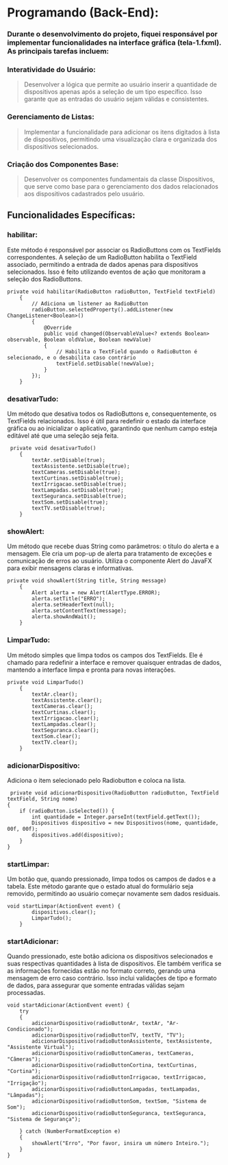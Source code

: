 # Programando (Back-End):
### Durante o desenvolvimento do projeto, fiquei responsável por implementar funcionalidades na interface gráfica (tela-1.fxml). As principais tarefas incluem:
### Interatividade do Usuário: <br>
> Desenvolver a lógica que permite ao usuário inserir a quantidade de dispositivos apenas após a seleção de um tipo específico. Isso garante que as entradas do usuário sejam válidas e consistentes.
### Gerenciamento de Listas:<br> 
> Implementar a funcionalidade para adicionar os itens digitados à lista de dispositivos, permitindo uma visualização clara e organizada dos dispositivos selecionados.
### Criação dos Componentes Base:<br>
> Desenvolver os componentes fundamentais da classe Dispositivos, que serve como base para o gerenciamento dos dados relacionados aos dispositivos cadastrados pelo usuário.
## Funcionalidades Específicas:

### habilitar:<br>
Este método é responsável por associar os RadioButtons com os TextFields correspondentes. A seleção de um RadioButton habilita o TextField associado, permitindo a entrada de dados apenas para dispositivos selecionados. Isso é feito utilizando eventos de ação que monitoram a seleção dos RadioButtons.<br>
```
private void habilitar(RadioButton radioButton, TextField textField) 
    {
        // Adiciona um listener ao RadioButton
        radioButton.selectedProperty().addListener(new ChangeListener<Boolean>() 
        {
            @Override
            public void changed(ObservableValue<? extends Boolean> observable, Boolean oldValue, Boolean newValue) 
            {
                // Habilita o TextField quando o RadioButton é selecionado, e o desabilita caso contrário
                textField.setDisable(!newValue);
            }
        });
    }
```
### desativarTudo:<br>
Um método que desativa todos os RadioButtons e, consequentemente, os TextFields relacionados. Isso é útil para redefinir o estado da interface gráfica ou ao inicializar o aplicativo, garantindo que nenhum campo esteja editável até que uma seleção seja feita.<br>
```
 private void desativarTudo() 
    {
        textAr.setDisable(true);
        textAssistente.setDisable(true);
        textCameras.setDisable(true);
        textCurtinas.setDisable(true);
        textIrrigacao.setDisable(true);
        textLampadas.setDisable(true);
        textSeguranca.setDisable(true);
        textSom.setDisable(true);
        textTV.setDisable(true);
    }
```
### showAlert:<br>
Um método que recebe duas String como parâmetros: o título do alerta e a mensagem. Ele cria um pop-up de alerta para tratamento de exceções e comunicação de erros ao usuário. Utiliza o componente Alert do JavaFX para exibir mensagens claras e informativas.<br>
```
private void showAlert(String title, String message) 
    {
        Alert alerta = new Alert(AlertType.ERROR);
        alerta.setTitle("ERRO");
        alerta.setHeaderText(null);
        alerta.setContentText(message);
        alerta.showAndWait();
    }
```
### LimparTudo:<br>
Um método simples que limpa todos os campos dos TextFields. Ele é chamado para redefinir a interface e remover quaisquer entradas de dados, mantendo a interface limpa e pronta para novas interações.<br>
```
private void LimparTudo()
    {
        textAr.clear();
        textAssistente.clear();
        textCameras.clear();
        textCurtinas.clear();
        textIrrigacao.clear();
        textLampadas.clear();
        textSeguranca.clear();
        textSom.clear();
        textTV.clear();
    }
```
### adicionarDispositivo:<br>
Adiciona o item selecionado pelo Radiobutton e coloca na lista.<br>
```
 private void adicionarDispositivo(RadioButton radioButton, TextField textField, String nome) 
{
    if (radioButton.isSelected()) {
        int quantidade = Integer.parseInt(textField.getText());
        Dispositivos dispositivo = new Dispositivos(nome, quantidade, 00f, 00f);
        dispositivos.add(dispositivo);
    }
}
```
### startLimpar:<br>
Um botão que, quando pressionado, limpa todos os campos de dados e a tabela. Este método garante que o estado atual do formulário seja removido, permitindo ao usuário começar novamente sem dados residuais.<br>
```
void startLimpar(ActionEvent event) {
        dispositivos.clear();
        LimparTudo();
    }
```
### startAdicionar:<br>
Quando pressionado, este botão adiciona os dispositivos selecionados e suas respectivas quantidades à lista de dispositivos. Ele também verifica se as informações fornecidas estão no formato correto, gerando uma mensagem de erro caso contrário. Isso inclui validações de tipo e formato de dados, para assegurar que somente entradas válidas sejam processadas.<br>
```
void startAdicionar(ActionEvent event) {
    try
    {
        adicionarDispositivo(radioButtonAr, textAr, "Ar-Condicionado");
        adicionarDispositivo(radioButtonTV, textTV, "TV");
        adicionarDispositivo(radioButtonAssistente, textAssistente, "Assistente Virtual");
        adicionarDispositivo(radioButtonCameras, textCameras, "Câmeras");
        adicionarDispositivo(radioButtonCortina, textCurtinas, "Cortina");
        adicionarDispositivo(radioButtonIrrigacao, textIrrigacao, "Irrigação");
        adicionarDispositivo(radioButtonLampadas, textLampadas, "Lâmpadas");
        adicionarDispositivo(radioButtonSom, textSom, "Sistema de Som");
        adicionarDispositivo(radioButtonSeguranca, textSeguranca, "Sistema de Segurança");

    } catch (NumberFormatException e) 
    {
        showAlert("Erro", "Por favor, insira um número Inteiro.");
    }
}
```
